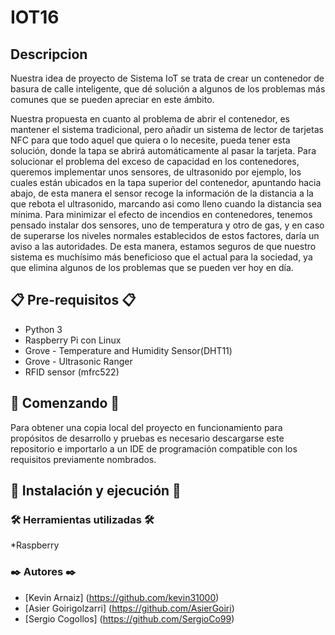 # IOT16

## Descripcion
Nuestra idea de proyecto de Sistema IoT se trata de crear un contenedor de basura de calle
inteligente, que dé solución a algunos de los problemas más comunes que se pueden
apreciar en este ámbito.

Nuestra propuesta en cuanto al problema de abrir el contenedor, es mantener el sistema
tradicional, pero añadir un sistema de lector de tarjetas NFC para que todo aquel que quiera
o lo necesite, pueda tener esta solución, donde la tapa se abrirá automáticamente al pasar
la tarjeta. Para solucionar el problema del exceso de capacidad en los contenedores,
queremos implementar unos sensores, de ultrasonido por ejemplo, los cuales están
ubicados en la tapa superior del contenedor, apuntando hacia abajo, de esta manera el
sensor recoge la información de la distancia a la que rebota el ultrasonido, marcando asi
como lleno cuando la distancia sea mínima.
Para minimizar el efecto de incendios en contenedores, tenemos pensado instalar dos
sensores, uno de temperatura y otro de gas, y en caso de superarse los niveles normales
establecidos de estos factores, daría un aviso a las autoridades.
De esta manera, estamos seguros de que nuestro sistema es muchísimo más beneficioso
que el actual para la sociedad, ya que elimina algunos de los problemas que se pueden ver
hoy en día.

## 📋 Pre-requisitos 📋
* Python 3
* Raspberry Pi con Linux
* Grove - Temperature and Humidity Sensor(DHT11)
* Grove - Ultrasonic Ranger
* RFID sensor (mfrc522)

## 🚀 Comenzando 🚀
Para obtener una copia local del proyecto en funcionamiento para propósitos de desarrollo y pruebas 
es necesario descargarse este repositorio e importarlo a un IDE de programación compatible con los requisitos previamente nombrados.

## 🔧 Instalación y ejecución 🔧

### 🛠️ Herramientas utilizadas 🛠️
*Raspberry

### ✒️ Autores ✒️

* [Kevin Arnaiz] (https://github.com/kevin31000)
* [Asier Goirigolzarri] (https://github.com/AsierGoiri)
* [Sergio Cogollos] (https://github.com/SergioCo99)
